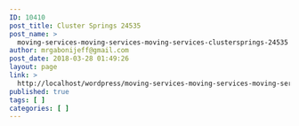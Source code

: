 ```yaml
---
ID: 10410
post_title: Cluster Springs 24535
post_name: >
  moving-services-moving-services-moving-services-clustersprings-24535
author: mrgabonijeff@gmail.com
post_date: 2018-03-28 01:49:26
layout: page
link: >
  http://localhost/wordpress/moving-services-moving-services-moving-services-clustersprings-24535/
published: true
tags: [ ]
categories: [ ]
---
```

